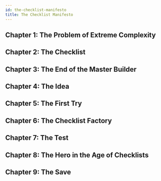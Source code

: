 ```yaml
---
id: the-checklist-manifesto
title: The Checklist Manifesto
---
```


## Chapter 1: The Problem of Extreme Complexity

## Chapter 2: The Checklist

## Chapter 3: The End of the Master Builder

## Chapter 4: The Idea

## Chapter 5: The First Try

## Chapter 6: The Checklist Factory

## Chapter 7: The Test

## Chapter 8: The Hero in the Age of Checklists

## Chapter 9: The Save

